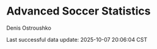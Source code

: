 # Advanced Soccer Statistics
Denis Ostroushko

<!-- gfm -->

Last successful data update: 2025-10-07 20:06:04 CST
